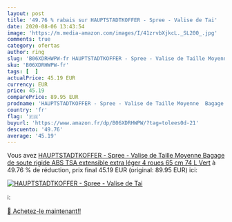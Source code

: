 ```yaml
---
layout: post
title: '49.76 % rabais sur HAUPTSTADTKOFFER - Spree - Valise de Tai'
date: 2020-08-06 13:43:54
image: 'https://m.media-amazon.com/images/I/41zrvbXjkcL._SL200_.jpg'
comments: true
category: ofertas
author: ring
slug: 'B06XDRHWPW-fr HAUPTSTADTKOFFER - Spree - Valise de Taille Moyenne Bagage...'
sku: 'B06XDRHWPW-fr'
tags: [  ]
actualPrice: 45.19 EUR
currency: EUR
price: 45.19
comparePrice: 89.95 EUR
prodname: 'HAUPTSTADTKOFFER - Spree - Valise de Taille Moyenne  Bagage de soute rigide  ABS  TSA  extensible  extra léger  4 roues  65 cm  74 L  Vert'
country: 'fr'
flag: '🇫🇷'
buyurl: 'https://www.amazon.fr/dp/B06XDRHWPW/?tag=tolees0d-21'
descuento: '49.76'
average: '45.19'
---
```


Vous avez [HAUPTSTADTKOFFER - Spree - Valise de Taille Moyenne  Bagage de soute rigide  ABS  TSA  extensible  extra léger  4 roues  65 cm  74 L  Vert](https://www.amazon.fr/dp/B06XDRHWPW/?tag=tolees0d-21)  à  49.76 % de réduction, prix final  45.19 EUR (original: 89.95 EUR) ici:

[![HAUPTSTADTKOFFER - Spree - Valise de Tai](https://m.media-amazon.com/images/I/41zrvbXjkcL._SL200_.jpg)](https://www.amazon.fr/dp/B06XDRHWPW/?tag=tolees0d-21)

ℹ️:


[🛒 Achetez-le maintenant!!](https://www.amazon.fr/dp/B06XDRHWPW/?tag=tolees0d-21)
